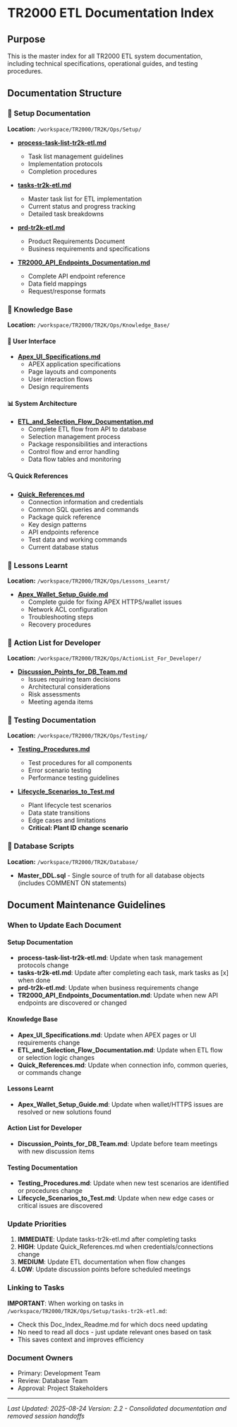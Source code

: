 # TR2000 ETL Documentation Index

## Purpose
This is the master index for all TR2000 ETL system documentation, including technical specifications, operational guides, and testing procedures.

## Documentation Structure

### 📁 Setup Documentation
**Location:** `/workspace/TR2000/TR2K/Ops/Setup/`
- **[process-task-list-tr2k-etl.md](./Setup/process-task-list-tr2k-etl.md)**
  - Task list management guidelines
  - Implementation protocols
  - Completion procedures
  
- **[tasks-tr2k-etl.md](./Setup/tasks-tr2k-etl.md)**
  - Master task list for ETL implementation
  - Current status and progress tracking
  - Detailed task breakdowns
  
- **[prd-tr2k-etl.md](./Setup/prd-tr2k-etl.md)**
  - Product Requirements Document
  - Business requirements and specifications
  
- **[TR2000_API_Endpoints_Documentation.md](./Setup/TR2000_API_Endpoints_Documentation.md)**
  - Complete API endpoint reference
  - Data field mappings
  - Request/response formats

### 📁 Knowledge Base
**Location:** `/workspace/TR2000/TR2K/Ops/Knowledge_Base/`

#### 🎨 User Interface
- **[Apex_UI_Specifications.md](./Knowledge_Base/Apex_UI_Specifications.md)**
  - APEX application specifications
  - Page layouts and components
  - User interaction flows
  - Design requirements

#### 📊 System Architecture
- **[ETL_and_Selection_Flow_Documentation.md](./Knowledge_Base/ETL_and_Selection_Flow_Documentation.md)**
  - Complete ETL flow from API to database
  - Selection management process
  - Package responsibilities and interactions
  - Control flow and error handling
  - Data flow tables and monitoring

#### 🔍 Quick References
- **[Quick_References.md](./Knowledge_Base/Quick_References.md)**
  - Connection information and credentials
  - Common SQL queries and commands
  - Package quick reference
  - Key design patterns
  - API endpoints reference
  - Test data and working commands
  - Current database status

### 📁 Lessons Learnt
**Location:** `/workspace/TR2000/TR2K/Ops/Lessons_Learnt/`

- **[Apex_Wallet_Setup_Guide.md](./Lessons_Learnt/Apex_Wallet_Setup_Guide.md)**
  - Complete guide for fixing APEX HTTPS/wallet issues
  - Network ACL configuration
  - Troubleshooting steps
  - Recovery procedures

### 📁 Action List for Developer
**Location:** `/workspace/TR2000/TR2K/Ops/ActionList_For_Developer/`

- **[Discussion_Points_for_DB_Team.md](./ActionList_For_Developer/Discussion_Points_for_DB_Team.md)**
  - Issues requiring team decisions
  - Architectural considerations
  - Risk assessments
  - Meeting agenda items

### 📁 Testing Documentation
**Location:** `/workspace/TR2000/TR2K/Ops/Testing/`

- **[Testing_Procedures.md](./Testing/Testing_Procedures.md)**
  - Test procedures for all components
  - Error scenario testing
  - Performance testing guidelines
  
- **[Lifecycle_Scenarios_to_Test.md](./Testing/Lifecycle_Scenarios_to_Test.md)**
  - Plant lifecycle test scenarios
  - Data state transitions
  - Edge cases and limitations
  - **Critical: Plant ID change scenario**

### 📁 Database Scripts
**Location:** `/workspace/TR2000/TR2K/Database/`
- **Master_DDL.sql** - Single source of truth for all database objects (includes COMMENT ON statements)

## Document Maintenance Guidelines

### When to Update Each Document

#### Setup Documentation
- **process-task-list-tr2k-etl.md**: Update when task management protocols change
- **tasks-tr2k-etl.md**: Update after completing each task, mark tasks as [x] when done
- **prd-tr2k-etl.md**: Update when business requirements change
- **TR2000_API_Endpoints_Documentation.md**: Update when new API endpoints are discovered or changed

#### Knowledge Base
- **Apex_UI_Specifications.md**: Update when APEX pages or UI requirements change
- **ETL_and_Selection_Flow_Documentation.md**: Update when ETL flow or selection logic changes
- **Quick_References.md**: Update when connection info, common queries, or commands change

#### Lessons Learnt
- **Apex_Wallet_Setup_Guide.md**: Update when wallet/HTTPS issues are resolved or new solutions found

#### Action List for Developer
- **Discussion_Points_for_DB_Team.md**: Update before team meetings with new discussion items

#### Testing Documentation
- **Testing_Procedures.md**: Update when new test scenarios are identified or procedures change
- **Lifecycle_Scenarios_to_Test.md**: Update when new edge cases or critical issues are discovered

### Update Priorities
1. **IMMEDIATE**: Update tasks-tr2k-etl.md after completing tasks
2. **HIGH**: Update Quick_References.md when credentials/connections change
3. **MEDIUM**: Update ETL documentation when flow changes
4. **LOW**: Update discussion points before scheduled meetings

### Linking to Tasks
**IMPORTANT**: When working on tasks in `/workspace/TR2000/TR2K/Ops/Setup/tasks-tr2k-etl.md`:
- Check this Doc_Index_Readme.md for which docs need updating
- No need to read all docs - just update relevant ones based on task
- This saves context and improves efficiency

### Document Owners
- Primary: Development Team
- Review: Database Team
- Approval: Project Stakeholders

---

*Last Updated: 2025-08-24*
*Version: 2.2 - Consolidated documentation and removed session handoffs*